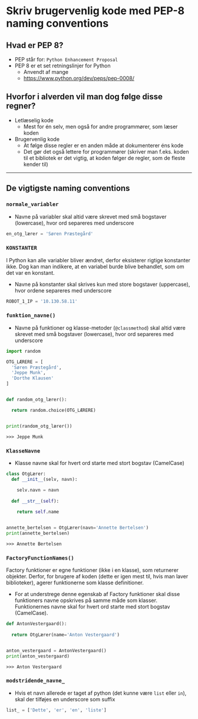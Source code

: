 # Skriv brugervenlig kode med PEP-8 naming conventions

## Hvad er PEP 8?
- PEP står for: `Python Enhancement Proposal`
- PEP 8 er et set retningslinjer for Python
  - Anvendt af mange
  - https://www.python.org/dev/peps/pep-0008/


## Hvorfor i alverden vil man dog følge disse regner?
- Letlæselig kode
  - Mest for én selv, men også for andre programmører, som læser koden
- Brugervenlig kode
  - At følge disse regler er en anden måde at dokumenterer éns kode
  - Det gør det også lettere for programmører (skriver man f.eks. koden til et bibliotek er det vigtig, at koden følger de regler, som de fleste kender til)

---
## De vigtigste naming conventions

### `normale_variabler`
- Navne på variabler skal altid være skrevet med små bogstaver (lowercase), hvor ord separeres med underscore

```python
en_otg_lærer = 'Søren Præstegård'
```

### `KONSTANTER`
I Python kan alle variabler bliver ændret, derfor eksisterer rigtige konstanter ikke. Dog kan man indikere, at en variabel burde blive behandlet, som om det var en konstant.

- Navne på konstanter skal skrives kun med store bogstaver (uppercase), hvor ordene separeres med underscore

```python
ROBOT_1_IP = '10.130.58.11'
```

### `funktion_navne()`
- Navne på funktioner og klasse-metoder (`@classmethod`) skal altid være skrevet med små bogstaver (lowercase), hvor ord separeres med underscore

```python
import random

OTG_LÆRERE = [
  'Søren Præstegård',
  'Jeppe Munk',
  'Dorthe Klausen'
]


def random_otg_lærer():

  return random.choice(OTG_LÆRERE)


print(random_otg_lærer())
```
`>>> Jeppe Munk`

### `KlasseNavne`
- Klasse navne skal for hvert ord starte med stort bogstav (CamelCase)

```python
class OtgLærer:
  def __init__(selv, navn):

    selv.navn = navn
  
  def __str__(self):
    
    return self.name


annette_bertelsen = OtgLærer(navn='Annette Bertelsen')
print(annette_bertelsen)
```
`>>> Annette Bertelsen`

### `FactoryFunctionNames()`
Factory funktioner er egne funktioner (ikke i en klasse), som returnerer objekter. Derfor, for brugere af koden (dette er igen mest til, hvis man laver biblioteker), agerer funktionerne som klasse definitioner.

- For at understrege denne egenskab af Factory funktioner skal disse funktioners navne opskrives på samme måde som klasser. Funktionernes navne skal for hvert ord starte med stort bogstav (CamelCase).

```python
def AntonVestergaard():
  
  return OtgLærer(name='Anton Vestergaard')


anton_vestergaard = AntonVestergaard()
print(anton_vestergaard)
```
`>>> Anton Vestergaard`

### `modstridende_navne_`
- Hvis et navn allerede er taget af python (det kunne være `list` eller `in`), skal der tilføjes en underscore som suffix

```python
list_ = ['Dette', 'er', 'en', 'liste']
```
